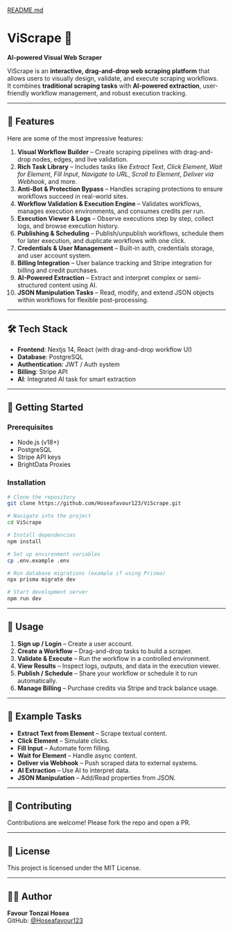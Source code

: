 [README.md](https://github.com/user-attachments/files/22560998/README.md)
# ViScrape 🚀  
**AI-powered Visual Web Scraper**

ViScrape is an **interactive, drag-and-drop web scraping platform** that allows users to visually design, validate, and execute scraping workflows.  
It combines **traditional scraping tasks** with **AI-powered extraction**, user-friendly workflow management, and robust execution tracking.  

---

## 🌟 Features  

Here are some of the most impressive features:  

1. **Visual Workflow Builder** – Create scraping pipelines with drag-and-drop nodes, edges, and live validation.  
2. **Rich Task Library** – Includes tasks like *Extract Text*, *Click Element*, *Wait for Element*, *Fill Input*, *Navigate to URL*, *Scroll to Element*, *Deliver via Webhook*, and more.  
3. **Anti-Bot & Protection Bypass** – Handles scraping protections to ensure workflows succeed in real-world sites.  
4. **Workflow Validation & Execution Engine** – Validates workflows, manages execution environments, and consumes credits per run.  
5. **Execution Viewer & Logs** – Observe executions step by step, collect logs, and browse execution history.  
6. **Publishing & Scheduling** – Publish/unpublish workflows, schedule them for later execution, and duplicate workflows with one click.  
7. **Credentials & User Management** – Built-in auth, credentials storage, and user account system.  
8. **Billing Integration** – User balance tracking and Stripe integration for billing and credit purchases.  
9. **AI-Powered Extraction** – Extract and interpret complex or semi-structured content using AI.  
10. **JSON Manipulation Tasks** – Read, modify, and extend JSON objects within workflows for flexible post-processing.  

---

## 🛠️ Tech Stack  

- **Frontend**: Nextjs 14, React (with drag-and-drop workflow UI) 
- **Database**: PostgreSQL  
- **Authentication**: JWT / Auth system  
- **Billing**: Stripe API  
- **AI**: Integrated AI task for smart extraction  

---

## 🚀 Getting Started  

### Prerequisites  
- Node.js (v18+)  
- PostgreSQL  
- Stripe API keys
- BrightData Proxies

### Installation  

```bash
# Clone the repository
git clone https://github.com/Hoseafavour123/ViScrape.git

# Navigate into the project
cd ViScrape

# Install dependencies
npm install

# Set up environment variables
cp .env.example .env

# Run database migrations (example if using Prisma)
npx prisma migrate dev

# Start development server
npm run dev
```

---

## 📖 Usage  

1. **Sign up / Login** – Create a user account.  
2. **Create a Workflow** – Drag-and-drop tasks to build a scraper.  
3. **Validate & Execute** – Run the workflow in a controlled environment.  
4. **View Results** – Inspect logs, outputs, and data in the execution viewer.  
5. **Publish / Schedule** – Share your workflow or schedule it to run automatically.  
6. **Manage Billing** – Purchase credits via Stripe and track balance usage.  

---

## 🧩 Example Tasks  

- **Extract Text from Element** – Scrape textual content.  
- **Click Element** – Simulate clicks.  
- **Fill Input** – Automate form filling.  
- **Wait for Element** – Handle async content.  
- **Deliver via Webhook** – Push scraped data to external systems.  
- **AI Extraction** – Use AI to interpret data.  
- **JSON Manipulation** – Add/Read properties from JSON.  
---

## 🤝 Contributing  

Contributions are welcome! Please fork the repo and open a PR.  

---

## 📜 License  

This project is licensed under the MIT License.  

---

## 👨‍💻 Author  

**Favour Tonzai Hosea**  
GitHub: [@Hoseafavour123](https://github.com/Hoseafavour123)  

